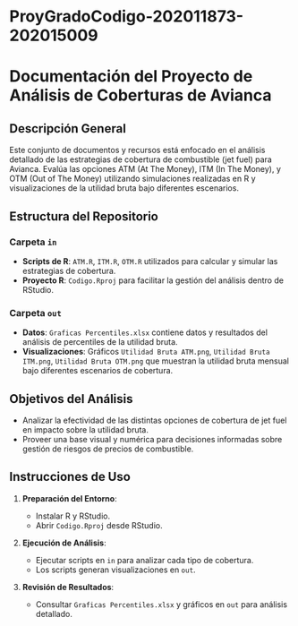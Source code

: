 # ProyGradoCodigo-202011873-202015009
# Documentación del Proyecto de Análisis de Coberturas de Avianca

## Descripción General
Este conjunto de documentos y recursos está enfocado en el análisis detallado de las estrategias de cobertura de combustible (jet fuel) para Avianca. Evalúa las opciones ATM (At The Money), ITM (In The Money), y OTM (Out of The Money) utilizando simulaciones realizadas en R y visualizaciones de la utilidad bruta bajo diferentes escenarios.

## Estructura del Repositorio
### Carpeta `in`
- **Scripts de R**: `ATM.R`, `ITM.R`, `OTM.R` utilizados para calcular y simular las estrategias de cobertura.
- **Proyecto R**: `Codigo.Rproj` para facilitar la gestión del análisis dentro de RStudio.

### Carpeta `out`
- **Datos**: `Graficas Percentiles.xlsx` contiene datos y resultados del análisis de percentiles de la utilidad bruta.
- **Visualizaciones**: Gráficos `Utilidad Bruta ATM.png`, `Utilidad Bruta ITM.png`, `Utilidad Bruta OTM.png` que muestran la utilidad bruta mensual bajo diferentes escenarios de cobertura.

## Objetivos del Análisis
- Analizar la efectividad de las distintas opciones de cobertura de jet fuel en impacto sobre la utilidad bruta.
- Proveer una base visual y numérica para decisiones informadas sobre gestión de riesgos de precios de combustible.

## Instrucciones de Uso
1. **Preparación del Entorno**:
   - Instalar R y RStudio.
   - Abrir `Codigo.Rproj` desde RStudio.

2. **Ejecución de Análisis**:
   - Ejecutar scripts en `in` para analizar cada tipo de cobertura.
   - Los scripts generan visualizaciones en `out`.

3. **Revisión de Resultados**:
   - Consultar `Graficas Percentiles.xlsx` y gráficos en `out` para análisis detallado.

